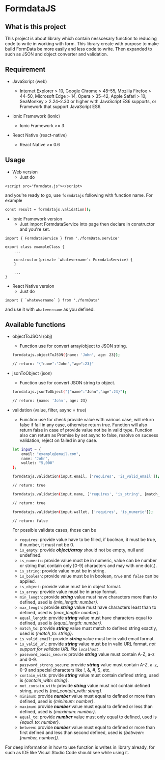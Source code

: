 # FormdataJS

## What is this project
This project is about library which contain nesscesary function to reducing code to write in working with form. This library create with purpose to make build FormData be more easily and less code to write. Then expanded to such as JSON and object converter and validation.

## Requirement
* JavaScript (web)
    - Internet Explorer > 10, Google Chrome > 48–55, Mozilla Firefox > 44–50, Microsoft Edge > 14, Opera > 35–42, Apple Safari > 10, SeaMonkey > 2.24–2.30 or higher with JavaScript ES6 supports, or Framework that support JavaScript ES6.

* Ionic Framework (ionic)
    - Ionic Framework >= 3

* React Native (react-native)
    - React Native >= 0.6

## Usage
- Web version
    - Just do 
```
<script src="formdata.js"></script>
```
and you're ready to go, use `formdatajs` following with function name. For example

```bash
const result = formdatajs.validation();
```

- Ionic Framework version
    - Just import FormdataService into page then declare in constructor and you're set.
```
import { FormdataService } from './formData.service' 

export class exampleClass {
  	...

	constructor(private `whatevername`: FormdataService) {
    }

    ...
}
```

- React Native version
    - Just do 
```
import { `whatevername` } from './formData' 
```
and use it with `whatevername` as you defined.

## Available functions 
* objectToJSON (obj)
    - Function use for convert array/object to JSON string.
    
    ```bash
    formdatajs.objectToJSON({name: 'John', age: 23});
    
    // return: "{"name":"John","age":23}"
    ```
* jsonToObject (json)
    - Function use for convert JSON string to object.
    
    ```bash
    formdatajs.jsonToObject("{"name":"John","age":23}");
    
    // return: {name: 'John', age: 23}
    ```
* validation (value, filter, async = true)
    - Function use for check provide value with various case, will return false if fail in any case, otherwise return true. Function will also return false in case of provide value not be in valid type.
    Function also can return as Promise by set async to false, resolve on suceess validation, reject on failed in any case.
    
    ```bash
    let input = {
        email: "example@email.com",
        name: "John",
        wallet: "5,000"
    };

    formdatajs.validation(input.email, ['requires', 'is_valid_email']);
    
    // return: true

    formdatajs.validation(input.name, ['requires', 'is_string', {match_to: "John"}]);
    
    // return: true

    formdatajs.validation(input.wallet, ['requires', 'is_numeric']);
    
    // return: false
    ```
    For possible validate cases, those can be
	- `requires`: provide value have to be filled, if boolean, it must be true, if number, it must not be 0.
	- `is_empty`: provide ***object/array*** should not be empty, null and undefined.
	- `is_numeric`: provide value must be in numeric, value can be number or string that contain only [0-9] characters and may with one dot(.).
	- `is_string`: provide value must be in string.
	- `is_boolean`: provide value must be in boolean, *`true`* and *`false`* can be applied.
	- `is_object`: provide value must be in object format.
	- `is_array`: provide value must be in array format.
	- `min_length`: provide ***string*** value must have characters more than to defined, used is *{min_length: number}*.
	- `max_length`: provide ***string*** value must have characters least than to defined, used is *{max_length: number}*.
	- `equal_length`: provide ***string*** value must have characters equal to defined, used is *{equal_length: number}*.
	- `match_to`: provide ***string*** value must match to defined string exactly, used is *{match_to: string}*.
	- `is_valid_email`: provide ***string*** value must be in valid email format.
	- `is_valid_url`: provide ***string*** value must be in valid URL format, *not support for validate URL like `localhost`*.
	- `password_basic_secure`: provide ***string*** value must contain A-Z, a-z and 0-9.
	- `password_strong_secure`: provide ***string*** value must contain A-Z, a-z, 0-9 and special characters like !, &, #, $, etc.
	- `contain_with`: provide ***string*** value must contain defined string, used is *{contain_with: string}*.
	- `not_contain_with`: provide ***string*** value must not contain defined string, used is *{not_contain_with: string}*.
	- `minimum`: provide ***number*** value must equal to defined or more than defined, used is *{minimum: number}*.
	- `maximum`: provide ***number*** value must equal to defined or less than defined, used is *{maximum: number}*.
	- `equal_to`: provide ***number*** value must only equal to defined, used is *{equal_to: number}*.
	- `between`: provide ***number*** value must equal to defined or more than first defined and less than second defined, used is *{between: [number, number]}*.

For deep information in how to use function is writes in library already, for such as IDE like Visual Studio Code should see while using it.
